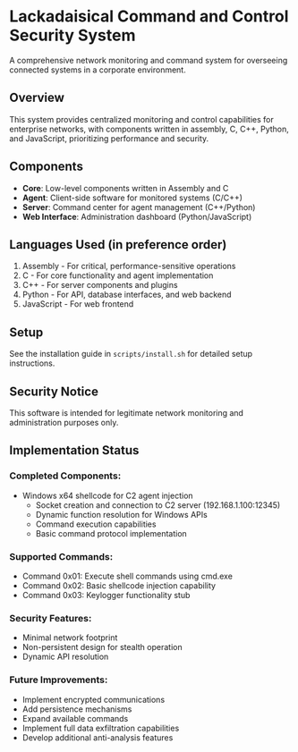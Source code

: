 # Lackadaisical Command and Control Security System

A comprehensive network monitoring and command system for overseeing connected systems in a corporate environment.

## Overview
This system provides centralized monitoring and control capabilities for enterprise networks, with components written in assembly, C, C++, Python, and JavaScript, prioritizing performance and security.

## Components
- **Core**: Low-level components written in Assembly and C
- **Agent**: Client-side software for monitored systems (C/C++)
- **Server**: Command center for agent management (C++/Python)
- **Web Interface**: Administration dashboard (Python/JavaScript)

## Languages Used (in preference order)
1. Assembly - For critical, performance-sensitive operations
2. C - For core functionality and agent implementation
3. C++ - For server components and plugins
4. Python - For API, database interfaces, and web backend
5. JavaScript - For web frontend

## Setup
See the installation guide in `scripts/install.sh` for detailed setup instructions.

## Security Notice
This software is intended for legitimate network monitoring and administration purposes only.

## Implementation Status

### Completed Components:
- Windows x64 shellcode for C2 agent injection
  - Socket creation and connection to C2 server (192.168.1.100:12345)
  - Dynamic function resolution for Windows APIs
  - Command execution capabilities
  - Basic command protocol implementation

### Supported Commands:
- Command 0x01: Execute shell commands using cmd.exe
- Command 0x02: Basic shellcode injection capability
- Command 0x03: Keylogger functionality stub

### Security Features:
- Minimal network footprint
- Non-persistent design for stealth operation
- Dynamic API resolution

### Future Improvements:
- Implement encrypted communications
- Add persistence mechanisms
- Expand available commands
- Implement full data exfiltration capabilities
- Develop additional anti-analysis features
